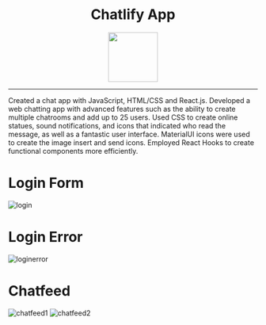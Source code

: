 <h1 align="center">Chatlify App</h1>
<p align="center">
   <a href="https://chatliffy.netlify.app/"><img src="https://user-images.githubusercontent.com/87496634/126423201-d2f0afa0-d0db-4050-9379-05c9251d943f.png" width="100"></img></a>
</p>


------
Created a chat app with JavaScript, HTML/CSS and React.js. Developed a web chatting app with advanced features such as the ability to create multiple chatrooms and add up to 25 users. Used  CSS to create online statues, sound  notifications, and icons that indicated who read the message, as well as a fantastic user interface. MaterialUI icons were used to create the image insert and send icons. Employed React Hooks to create functional components more efficiently.

# Login Form
![login](https://user-images.githubusercontent.com/87496634/126426272-aebbcca9-7fd9-4eb2-977d-a30b922dceff.PNG)

# Login Error
![loginerror](https://user-images.githubusercontent.com/87496634/126426269-65abe7ff-15f0-4e42-a4b8-e870d04b2004.PNG)

# Chatfeed 
![chatfeed1](https://user-images.githubusercontent.com/87496634/126426274-535edfcf-c2e4-452a-9673-d1b658f5d156.PNG)
![chatfeed2](https://user-images.githubusercontent.com/87496634/126426273-1692d93f-b7e4-48c1-aad9-e22d51dd9449.PNG)
